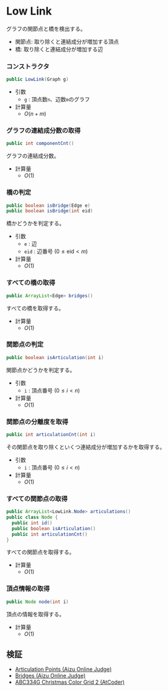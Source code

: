 # Low Link
グラフの関節点と橋を検出する。
- 関節点: 取り除くと連結成分が増加する頂点
- 橋: 取り除くと連結成分が増加する辺

### コンストラクタ
```java
public LowLink(Graph g)
```
- 引数
  - `g` : 頂点数`n`、辺数`m`のグラフ
- 計算量
  - $O(n+m)$

### グラフの連結成分数の取得
```java
public int componentCnt()
```
グラフの連結成分数。
- 計算量
  - $O(1)$

### 橋の判定
```java
public boolean isBridge(Edge e)
public boolean isBridge(int eid)
```
橋かどうかを判定する。
- 引数
  - `e` : 辺
  - `eid` : 辺番号 $(0 \le \mathrm{eid} \lt m)$
- 計算量
  - $O(1)$

### すべての橋の取得
```java
public ArrayList<Edge> bridges()
```
すべての橋を取得する。
- 計算量
  - $O(1)$

### 関節点の判定
```java
public boolean isArticulation(int i)
```
関節点かどうかを判定する。
- 引数
  - `i` : 頂点番号 $(0 \le i \lt n)$
- 計算量
  - $O(1)$

### 関節点の分離度を取得
```java
public int articulationCnt(int i)
```
その関節点を取り除くといくつ連結成分が増加するかを取得する。
- 引数
  - `i` : 頂点番号 $(0 \le i \lt n)$
- 計算量
  - $O(1)$

### すべての関節点の取得
```java
public ArrayList<LowLink.Node> articulations()
public class Node {
  public int id()
  public boolean isArticulation()
  public int articulationCnt()
}
```
すべての関節点を取得する。
- 計算量
  - $O(1)$

### 頂点情報の取得
```java
public Node node(int i)
```
頂点の情報を取得する。
- 計算量
  - $O(1)$

## 検証
- [Articulation Points (Aizu Online Judge)](https://judge.u-aizu.ac.jp/onlinejudge/review.jsp?rid=10857824#2)
- [Bridges (Aizu Online Judge)](https://judge.u-aizu.ac.jp/onlinejudge/review.jsp?rid=10857826#2)
- [ABC334G Christmas Color Grid 2 (AtCoder)](https://atcoder.jp/contests/abc334/submissions/69047413)
